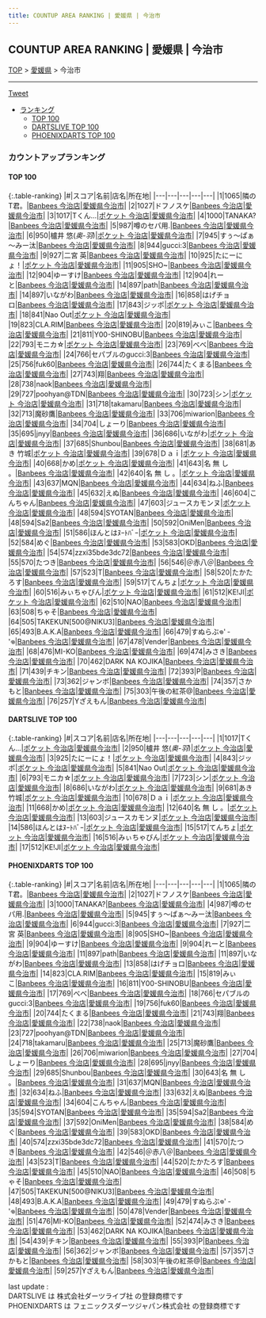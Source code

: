 ```yaml
---
title: COUNTUP AREA RANKING | 愛媛県 | 今治市
---
```

## COUNTUP AREA RANKING | 愛媛県 | 今治市

[TOP](/darts/rank/) > [愛媛県](/darts/rank/愛媛県/) > 今治市

___

<a href="https://twitter.com/share?ref_src=twsrc%5Etfw" data-text="COUNTUP AREA RANKING | 愛媛県今治市" class="twitter-share-button" data-hashtags="DARTSLIVE,PHOENIXDARTS,darts,ダーツ" data-show-count="false">Tweet</a>

* [ランキング](#カウントアップランキング)
    * [TOP 100](#top-100)
    * [DARTSLIVE TOP 100](#dartslive-top-100)
    * [PHOENIXDARTS TOP 100](#phoenixdarts-top-100)

### カウントアップランキング

#### TOP 100



{:.table-ranking}
|#|スコア|名前|店名|所在地|
|---|---|---|---|---|
|1|1065|<span class="rank-name-pd">隣のT君。</span>|<a href="https://vs.phoenixdarts.com/jp/shop/shopDetailInfo/s_67176?s_seq=67176">Banbees 今治店</a>|<a href="/darts/rank/愛媛県/今治市">愛媛県今治市</a>|
|2|1027|<span class="rank-name-pd">ドフノスケ</span>|<a href="https://vs.phoenixdarts.com/jp/shop/shopDetailInfo/s_67176?s_seq=67176">Banbees 今治店</a>|<a href="/darts/rank/愛媛県/今治市">愛媛県今治市</a>|
|3|1017|<span class="rank-name-dl">Tくん...</span>|<a href="https://search.dartslive.com/jp/shop/2c0c501644e1fc2a0d9b047a20a7ba1e">ポケット 今治店</a>|<a href="/darts/rank/愛媛県/今治市">愛媛県今治市</a>|
|4|1000|<span class="rank-name-pd">TANAKA?</span>|<a href="https://vs.phoenixdarts.com/jp/shop/shopDetailInfo/s_67176?s_seq=67176">Banbees 今治店</a>|<a href="/darts/rank/愛媛県/今治市">愛媛県今治市</a>|
|5|987|<span class="rank-name-pd">噂のセパ用.</span>|<a href="https://vs.phoenixdarts.com/jp/shop/shopDetailInfo/s_67176?s_seq=67176">Banbees 今治店</a>|<a href="/darts/rank/愛媛県/今治市">愛媛県今治市</a>|
|6|950|<span class="rank-name-dl">櫨井 悠(*奥-羽*)</span>|<a href="https://search.dartslive.com/jp/shop/2c0c501644e1fc2a0d9b047a20a7ba1e">ポケット 今治店</a>|<a href="/darts/rank/愛媛県/今治市">愛媛県今治市</a>|
|7|945|<span class="rank-name-pd">すぅ～ぱぁ～みー汰</span>|<a href="https://vs.phoenixdarts.com/jp/shop/shopDetailInfo/s_67176?s_seq=67176">Banbees 今治店</a>|<a href="/darts/rank/愛媛県/今治市">愛媛県今治市</a>|
|8|944|<span class="rank-name-pd">gucci:3</span>|<a href="https://vs.phoenixdarts.com/jp/shop/shopDetailInfo/s_67176?s_seq=67176">Banbees 今治店</a>|<a href="/darts/rank/愛媛県/今治市">愛媛県今治市</a>|
|9|927|<span class="rank-name-pd">二宮 英</span>|<a href="https://vs.phoenixdarts.com/jp/shop/shopDetailInfo/s_67176?s_seq=67176">Banbees 今治店</a>|<a href="/darts/rank/愛媛県/今治市">愛媛県今治市</a>|
|10|925|<span class="rank-name-dl">たにーにょ！</span>|<a href="https://search.dartslive.com/jp/shop/2c0c501644e1fc2a0d9b047a20a7ba1e">ポケット 今治店</a>|<a href="/darts/rank/愛媛県/今治市">愛媛県今治市</a>|
|11|905|<span class="rank-name-pd">SHO~</span>|<a href="https://vs.phoenixdarts.com/jp/shop/shopDetailInfo/s_67176?s_seq=67176">Banbees 今治店</a>|<a href="/darts/rank/愛媛県/今治市">愛媛県今治市</a>|
|12|904|<span class="rank-name-pd">ゆーすけ</span>|<a href="https://vs.phoenixdarts.com/jp/shop/shopDetailInfo/s_67176?s_seq=67176">Banbees 今治店</a>|<a href="/darts/rank/愛媛県/今治市">愛媛県今治市</a>|
|12|904|<span class="rank-name-pd">れーと</span>|<a href="https://vs.phoenixdarts.com/jp/shop/shopDetailInfo/s_67176?s_seq=67176">Banbees 今治店</a>|<a href="/darts/rank/愛媛県/今治市">愛媛県今治市</a>|
|14|897|<span class="rank-name-pd">path</span>|<a href="https://vs.phoenixdarts.com/jp/shop/shopDetailInfo/s_67176?s_seq=67176">Banbees 今治店</a>|<a href="/darts/rank/愛媛県/今治市">愛媛県今治市</a>|
|14|897|<span class="rank-name-pd">いながわ</span>|<a href="https://vs.phoenixdarts.com/jp/shop/shopDetailInfo/s_67176?s_seq=67176">Banbees 今治店</a>|<a href="/darts/rank/愛媛県/今治市">愛媛県今治市</a>|
|16|858|<span class="rank-name-pd">はげチョロ</span>|<a href="https://vs.phoenixdarts.com/jp/shop/shopDetailInfo/s_67176?s_seq=67176">Banbees 今治店</a>|<a href="/darts/rank/愛媛県/今治市">愛媛県今治市</a>|
|17|843|<span class="rank-name-dl">ジッポ</span>|<a href="https://search.dartslive.com/jp/shop/2c0c501644e1fc2a0d9b047a20a7ba1e">ポケット 今治店</a>|<a href="/darts/rank/愛媛県/今治市">愛媛県今治市</a>|
|18|841|<span class="rank-name-dl">Nao Out</span>|<a href="https://search.dartslive.com/jp/shop/2c0c501644e1fc2a0d9b047a20a7ba1e">ポケット 今治店</a>|<a href="/darts/rank/愛媛県/今治市">愛媛県今治市</a>|
|19|823|<span class="rank-name-pd">CLA.RIM</span>|<a href="https://vs.phoenixdarts.com/jp/shop/shopDetailInfo/s_67176?s_seq=67176">Banbees 今治店</a>|<a href="/darts/rank/愛媛県/今治市">愛媛県今治市</a>|
|20|819|<span class="rank-name-pd">みぃこ</span>|<a href="https://vs.phoenixdarts.com/jp/shop/shopDetailInfo/s_67176?s_seq=67176">Banbees 今治店</a>|<a href="/darts/rank/愛媛県/今治市">愛媛県今治市</a>|
|21|811|<span class="rank-name-pd">Y00-SHINOBU</span>|<a href="https://vs.phoenixdarts.com/jp/shop/shopDetailInfo/s_67176?s_seq=67176">Banbees 今治店</a>|<a href="/darts/rank/愛媛県/今治市">愛媛県今治市</a>|
|22|793|<span class="rank-name-dl">モニカ☆</span>|<a href="https://search.dartslive.com/jp/shop/2c0c501644e1fc2a0d9b047a20a7ba1e">ポケット 今治店</a>|<a href="/darts/rank/愛媛県/今治市">愛媛県今治市</a>|
|23|769|<span class="rank-name-pd">べべ</span>|<a href="https://vs.phoenixdarts.com/jp/shop/shopDetailInfo/s_67176?s_seq=67176">Banbees 今治店</a>|<a href="/darts/rank/愛媛県/今治市">愛媛県今治市</a>|
|24|766|<span class="rank-name-pd">セパブルのgucci:3</span>|<a href="https://vs.phoenixdarts.com/jp/shop/shopDetailInfo/s_67176?s_seq=67176">Banbees 今治店</a>|<a href="/darts/rank/愛媛県/今治市">愛媛県今治市</a>|
|25|756|<span class="rank-name-pd">fuk60</span>|<a href="https://vs.phoenixdarts.com/jp/shop/shopDetailInfo/s_67176?s_seq=67176">Banbees 今治店</a>|<a href="/darts/rank/愛媛県/今治市">愛媛県今治市</a>|
|26|744|<span class="rank-name-pd">たくまる</span>|<a href="https://vs.phoenixdarts.com/jp/shop/shopDetailInfo/s_67176?s_seq=67176">Banbees 今治店</a>|<a href="/darts/rank/愛媛県/今治市">愛媛県今治市</a>|
|27|743|<span class="rank-name-pd">翔</span>|<a href="https://vs.phoenixdarts.com/jp/shop/shopDetailInfo/s_67176?s_seq=67176">Banbees 今治店</a>|<a href="/darts/rank/愛媛県/今治市">愛媛県今治市</a>|
|28|738|<span class="rank-name-pd">naok</span>|<a href="https://vs.phoenixdarts.com/jp/shop/shopDetailInfo/s_67176?s_seq=67176">Banbees 今治店</a>|<a href="/darts/rank/愛媛県/今治市">愛媛県今治市</a>|
|29|727|<span class="rank-name-pd">poohyan@TDN</span>|<a href="https://vs.phoenixdarts.com/jp/shop/shopDetailInfo/s_67176?s_seq=67176">Banbees 今治店</a>|<a href="/darts/rank/愛媛県/今治市">愛媛県今治市</a>|
|30|723|<span class="rank-name-dl">シン</span>|<a href="https://search.dartslive.com/jp/shop/2c0c501644e1fc2a0d9b047a20a7ba1e">ポケット 今治店</a>|<a href="/darts/rank/愛媛県/今治市">愛媛県今治市</a>|
|31|718|<span class="rank-name-pd">takamaru</span>|<a href="https://vs.phoenixdarts.com/jp/shop/shopDetailInfo/s_67176?s_seq=67176">Banbees 今治店</a>|<a href="/darts/rank/愛媛県/今治市">愛媛県今治市</a>|
|32|713|<span class="rank-name-pd">魔砂鷹</span>|<a href="https://vs.phoenixdarts.com/jp/shop/shopDetailInfo/s_67176?s_seq=67176">Banbees 今治店</a>|<a href="/darts/rank/愛媛県/今治市">愛媛県今治市</a>|
|33|706|<span class="rank-name-pd">miwarion</span>|<a href="https://vs.phoenixdarts.com/jp/shop/shopDetailInfo/s_67176?s_seq=67176">Banbees 今治店</a>|<a href="/darts/rank/愛媛県/今治市">愛媛県今治市</a>|
|34|704|<span class="rank-name-pd">しょーり</span>|<a href="https://vs.phoenixdarts.com/jp/shop/shopDetailInfo/s_67176?s_seq=67176">Banbees 今治店</a>|<a href="/darts/rank/愛媛県/今治市">愛媛県今治市</a>|
|35|695|<span class="rank-name-pd">jnyy</span>|<a href="https://vs.phoenixdarts.com/jp/shop/shopDetailInfo/s_67176?s_seq=67176">Banbees 今治店</a>|<a href="/darts/rank/愛媛県/今治市">愛媛県今治市</a>|
|36|686|<span class="rank-name-dl">いながわ</span>|<a href="https://search.dartslive.com/jp/shop/2c0c501644e1fc2a0d9b047a20a7ba1e">ポケット 今治店</a>|<a href="/darts/rank/愛媛県/今治市">愛媛県今治市</a>|
|37|685|<span class="rank-name-pd">Shunbou</span>|<a href="https://vs.phoenixdarts.com/jp/shop/shopDetailInfo/s_67176?s_seq=67176">Banbees 今治店</a>|<a href="/darts/rank/愛媛県/今治市">愛媛県今治市</a>|
|38|681|<span class="rank-name-dl">あき 竹城</span>|<a href="https://search.dartslive.com/jp/shop/2c0c501644e1fc2a0d9b047a20a7ba1e">ポケット 今治店</a>|<a href="/darts/rank/愛媛県/今治市">愛媛県今治市</a>|
|39|678|<span class="rank-name-dl">Ｄａｉ</span>|<a href="https://search.dartslive.com/jp/shop/2c0c501644e1fc2a0d9b047a20a7ba1e">ポケット 今治店</a>|<a href="/darts/rank/愛媛県/今治市">愛媛県今治市</a>|
|40|668|<span class="rank-name-dl">かめ</span>|<a href="https://search.dartslive.com/jp/shop/2c0c501644e1fc2a0d9b047a20a7ba1e">ポケット 今治店</a>|<a href="/darts/rank/愛媛県/今治市">愛媛県今治市</a>|
|41|643|<span class="rank-name-pd">名 無 し 。</span>|<a href="https://vs.phoenixdarts.com/jp/shop/shopDetailInfo/s_67176?s_seq=67176">Banbees 今治店</a>|<a href="/darts/rank/愛媛県/今治市">愛媛県今治市</a>|
|42|640|<span class="rank-name-dl">名 無 し 。</span>|<a href="https://search.dartslive.com/jp/shop/2c0c501644e1fc2a0d9b047a20a7ba1e">ポケット 今治店</a>|<a href="/darts/rank/愛媛県/今治市">愛媛県今治市</a>|
|43|637|<span class="rank-name-pd">MQN</span>|<a href="https://vs.phoenixdarts.com/jp/shop/shopDetailInfo/s_67176?s_seq=67176">Banbees 今治店</a>|<a href="/darts/rank/愛媛県/今治市">愛媛県今治市</a>|
|44|634|<span class="rank-name-pd">ねふ</span>|<a href="https://vs.phoenixdarts.com/jp/shop/shopDetailInfo/s_67176?s_seq=67176">Banbees 今治店</a>|<a href="/darts/rank/愛媛県/今治市">愛媛県今治市</a>|
|45|632|<span class="rank-name-pd">えぬ</span>|<a href="https://vs.phoenixdarts.com/jp/shop/shopDetailInfo/s_67176?s_seq=67176">Banbees 今治店</a>|<a href="/darts/rank/愛媛県/今治市">愛媛県今治市</a>|
|46|604|<span class="rank-name-pd">こんちゃん</span>|<a href="https://vs.phoenixdarts.com/jp/shop/shopDetailInfo/s_67176?s_seq=67176">Banbees 今治店</a>|<a href="/darts/rank/愛媛県/今治市">愛媛県今治市</a>|
|47|603|<span class="rank-name-dl">ジュースカモンヌ</span>|<a href="https://search.dartslive.com/jp/shop/2c0c501644e1fc2a0d9b047a20a7ba1e">ポケット 今治店</a>|<a href="/darts/rank/愛媛県/今治市">愛媛県今治市</a>|
|48|594|<span class="rank-name-pd">SYOTAN</span>|<a href="https://vs.phoenixdarts.com/jp/shop/shopDetailInfo/s_67176?s_seq=67176">Banbees 今治店</a>|<a href="/darts/rank/愛媛県/今治市">愛媛県今治市</a>|
|48|594|<span class="rank-name-pd">Sa2</span>|<a href="https://vs.phoenixdarts.com/jp/shop/shopDetailInfo/s_67176?s_seq=67176">Banbees 今治店</a>|<a href="/darts/rank/愛媛県/今治市">愛媛県今治市</a>|
|50|592|<span class="rank-name-pd">OniMen</span>|<a href="https://vs.phoenixdarts.com/jp/shop/shopDetailInfo/s_67176?s_seq=67176">Banbees 今治店</a>|<a href="/darts/rank/愛媛県/今治市">愛媛県今治市</a>|
|51|586|<span class="rank-name-dl">ほんとはﾇｰﾄﾊﾞｰ</span>|<a href="https://search.dartslive.com/jp/shop/2c0c501644e1fc2a0d9b047a20a7ba1e">ポケット 今治店</a>|<a href="/darts/rank/愛媛県/今治市">愛媛県今治市</a>|
|52|584|<span class="rank-name-pd">めぐ</span>|<a href="https://vs.phoenixdarts.com/jp/shop/shopDetailInfo/s_67176?s_seq=67176">Banbees 今治店</a>|<a href="/darts/rank/愛媛県/今治市">愛媛県今治市</a>|
|53|583|<span class="rank-name-pd">OKD</span>|<a href="https://vs.phoenixdarts.com/jp/shop/shopDetailInfo/s_67176?s_seq=67176">Banbees 今治店</a>|<a href="/darts/rank/愛媛県/今治市">愛媛県今治市</a>|
|54|574|<span class="rank-name-pd">zzxi35bde3dc72</span>|<a href="https://vs.phoenixdarts.com/jp/shop/shopDetailInfo/s_67176?s_seq=67176">Banbees 今治店</a>|<a href="/darts/rank/愛媛県/今治市">愛媛県今治市</a>|
|55|570|<span class="rank-name-pd">たつき</span>|<a href="https://vs.phoenixdarts.com/jp/shop/shopDetailInfo/s_67176?s_seq=67176">Banbees 今治店</a>|<a href="/darts/rank/愛媛県/今治市">愛媛県今治市</a>|
|56|546|<span class="rank-name-pd">＠赤八＠</span>|<a href="https://vs.phoenixdarts.com/jp/shop/shopDetailInfo/s_67176?s_seq=67176">Banbees 今治店</a>|<a href="/darts/rank/愛媛県/今治市">愛媛県今治市</a>|
|57|523|<span class="rank-name-pd">T</span>|<a href="https://vs.phoenixdarts.com/jp/shop/shopDetailInfo/s_67176?s_seq=67176">Banbees 今治店</a>|<a href="/darts/rank/愛媛県/今治市">愛媛県今治市</a>|
|58|520|<span class="rank-name-pd">たかたろす</span>|<a href="https://vs.phoenixdarts.com/jp/shop/shopDetailInfo/s_67176?s_seq=67176">Banbees 今治店</a>|<a href="/darts/rank/愛媛県/今治市">愛媛県今治市</a>|
|59|517|<span class="rank-name-dl">てんちょ</span>|<a href="https://search.dartslive.com/jp/shop/2c0c501644e1fc2a0d9b047a20a7ba1e">ポケット 今治店</a>|<a href="/darts/rank/愛媛県/今治市">愛媛県今治市</a>|
|60|516|<span class="rank-name-dl">みぃちゃびん</span>|<a href="https://search.dartslive.com/jp/shop/2c0c501644e1fc2a0d9b047a20a7ba1e">ポケット 今治店</a>|<a href="/darts/rank/愛媛県/今治市">愛媛県今治市</a>|
|61|512|<span class="rank-name-dl">KE!JI</span>|<a href="https://search.dartslive.com/jp/shop/2c0c501644e1fc2a0d9b047a20a7ba1e">ポケット 今治店</a>|<a href="/darts/rank/愛媛県/今治市">愛媛県今治市</a>|
|62|510|<span class="rank-name-pd">NAO</span>|<a href="https://vs.phoenixdarts.com/jp/shop/shopDetailInfo/s_67176?s_seq=67176">Banbees 今治店</a>|<a href="/darts/rank/愛媛県/今治市">愛媛県今治市</a>|
|63|508|<span class="rank-name-pd">ちゃそ</span>|<a href="https://vs.phoenixdarts.com/jp/shop/shopDetailInfo/s_67176?s_seq=67176">Banbees 今治店</a>|<a href="/darts/rank/愛媛県/今治市">愛媛県今治市</a>|
|64|505|<span class="rank-name-pd">TAKEKUN[500@NIKU3]</span>|<a href="https://vs.phoenixdarts.com/jp/shop/shopDetailInfo/s_67176?s_seq=67176">Banbees 今治店</a>|<a href="/darts/rank/愛媛県/今治市">愛媛県今治市</a>|
|65|493|<span class="rank-name-pd">B.A.K.A</span>|<a href="https://vs.phoenixdarts.com/jp/shop/shopDetailInfo/s_67176?s_seq=67176">Banbees 今治店</a>|<a href="/darts/rank/愛媛県/今治市">愛媛県今治市</a>|
|66|479|<span class="rank-name-pd">すぬらぶ𖦹‎&#x27; ‐ &#x27;𖦹‎‎</span>|<a href="https://vs.phoenixdarts.com/jp/shop/shopDetailInfo/s_67176?s_seq=67176">Banbees 今治店</a>|<a href="/darts/rank/愛媛県/今治市">愛媛県今治市</a>|
|67|478|<span class="rank-name-pd">Vender</span>|<a href="https://vs.phoenixdarts.com/jp/shop/shopDetailInfo/s_67176?s_seq=67176">Banbees 今治店</a>|<a href="/darts/rank/愛媛県/今治市">愛媛県今治市</a>|
|68|476|<span class="rank-name-pd">MI-KO</span>|<a href="https://vs.phoenixdarts.com/jp/shop/shopDetailInfo/s_67176?s_seq=67176">Banbees 今治店</a>|<a href="/darts/rank/愛媛県/今治市">愛媛県今治市</a>|
|69|474|<span class="rank-name-pd">みさき</span>|<a href="https://vs.phoenixdarts.com/jp/shop/shopDetailInfo/s_67176?s_seq=67176">Banbees 今治店</a>|<a href="/darts/rank/愛媛県/今治市">愛媛県今治市</a>|
|70|462|<span class="rank-name-pd">DARK NA KOJIKA</span>|<a href="https://vs.phoenixdarts.com/jp/shop/shopDetailInfo/s_67176?s_seq=67176">Banbees 今治店</a>|<a href="/darts/rank/愛媛県/今治市">愛媛県今治市</a>|
|71|439|<span class="rank-name-pd">チキン</span>|<a href="https://vs.phoenixdarts.com/jp/shop/shopDetailInfo/s_67176?s_seq=67176">Banbees 今治店</a>|<a href="/darts/rank/愛媛県/今治市">愛媛県今治市</a>|
|72|393|<span class="rank-name-pd">P</span>|<a href="https://vs.phoenixdarts.com/jp/shop/shopDetailInfo/s_67176?s_seq=67176">Banbees 今治店</a>|<a href="/darts/rank/愛媛県/今治市">愛媛県今治市</a>|
|73|362|<span class="rank-name-pd">ジャンボ</span>|<a href="https://vs.phoenixdarts.com/jp/shop/shopDetailInfo/s_67176?s_seq=67176">Banbees 今治店</a>|<a href="/darts/rank/愛媛県/今治市">愛媛県今治市</a>|
|74|357|<span class="rank-name-pd">さかもと</span>|<a href="https://vs.phoenixdarts.com/jp/shop/shopDetailInfo/s_67176?s_seq=67176">Banbees 今治店</a>|<a href="/darts/rank/愛媛県/今治市">愛媛県今治市</a>|
|75|303|<span class="rank-name-pd">午後の紅茶@</span>|<a href="https://vs.phoenixdarts.com/jp/shop/shopDetailInfo/s_67176?s_seq=67176">Banbees 今治店</a>|<a href="/darts/rank/愛媛県/今治市">愛媛県今治市</a>|
|76|257|<span class="rank-name-pd">Yざえもん</span>|<a href="https://vs.phoenixdarts.com/jp/shop/shopDetailInfo/s_67176?s_seq=67176">Banbees 今治店</a>|<a href="/darts/rank/愛媛県/今治市">愛媛県今治市</a>|


#### DARTSLIVE TOP 100



{:.table-ranking}
|#|スコア|名前|店名|所在地|
|---|---|---|---|---|
|1|1017|<span class="rank-name-dl">Tくん...</span>|<a href="https://search.dartslive.com/jp/shop/2c0c501644e1fc2a0d9b047a20a7ba1e">ポケット 今治店</a>|<a href="/darts/rank/愛媛県/今治市">愛媛県今治市</a>|
|2|950|<span class="rank-name-dl">櫨井 悠(*奥-羽*)</span>|<a href="https://search.dartslive.com/jp/shop/2c0c501644e1fc2a0d9b047a20a7ba1e">ポケット 今治店</a>|<a href="/darts/rank/愛媛県/今治市">愛媛県今治市</a>|
|3|925|<span class="rank-name-dl">たにーにょ！</span>|<a href="https://search.dartslive.com/jp/shop/2c0c501644e1fc2a0d9b047a20a7ba1e">ポケット 今治店</a>|<a href="/darts/rank/愛媛県/今治市">愛媛県今治市</a>|
|4|843|<span class="rank-name-dl">ジッポ</span>|<a href="https://search.dartslive.com/jp/shop/2c0c501644e1fc2a0d9b047a20a7ba1e">ポケット 今治店</a>|<a href="/darts/rank/愛媛県/今治市">愛媛県今治市</a>|
|5|841|<span class="rank-name-dl">Nao Out</span>|<a href="https://search.dartslive.com/jp/shop/2c0c501644e1fc2a0d9b047a20a7ba1e">ポケット 今治店</a>|<a href="/darts/rank/愛媛県/今治市">愛媛県今治市</a>|
|6|793|<span class="rank-name-dl">モニカ☆</span>|<a href="https://search.dartslive.com/jp/shop/2c0c501644e1fc2a0d9b047a20a7ba1e">ポケット 今治店</a>|<a href="/darts/rank/愛媛県/今治市">愛媛県今治市</a>|
|7|723|<span class="rank-name-dl">シン</span>|<a href="https://search.dartslive.com/jp/shop/2c0c501644e1fc2a0d9b047a20a7ba1e">ポケット 今治店</a>|<a href="/darts/rank/愛媛県/今治市">愛媛県今治市</a>|
|8|686|<span class="rank-name-dl">いながわ</span>|<a href="https://search.dartslive.com/jp/shop/2c0c501644e1fc2a0d9b047a20a7ba1e">ポケット 今治店</a>|<a href="/darts/rank/愛媛県/今治市">愛媛県今治市</a>|
|9|681|<span class="rank-name-dl">あき 竹城</span>|<a href="https://search.dartslive.com/jp/shop/2c0c501644e1fc2a0d9b047a20a7ba1e">ポケット 今治店</a>|<a href="/darts/rank/愛媛県/今治市">愛媛県今治市</a>|
|10|678|<span class="rank-name-dl">Ｄａｉ</span>|<a href="https://search.dartslive.com/jp/shop/2c0c501644e1fc2a0d9b047a20a7ba1e">ポケット 今治店</a>|<a href="/darts/rank/愛媛県/今治市">愛媛県今治市</a>|
|11|668|<span class="rank-name-dl">かめ</span>|<a href="https://search.dartslive.com/jp/shop/2c0c501644e1fc2a0d9b047a20a7ba1e">ポケット 今治店</a>|<a href="/darts/rank/愛媛県/今治市">愛媛県今治市</a>|
|12|640|<span class="rank-name-dl">名 無 し 。</span>|<a href="https://search.dartslive.com/jp/shop/2c0c501644e1fc2a0d9b047a20a7ba1e">ポケット 今治店</a>|<a href="/darts/rank/愛媛県/今治市">愛媛県今治市</a>|
|13|603|<span class="rank-name-dl">ジュースカモンヌ</span>|<a href="https://search.dartslive.com/jp/shop/2c0c501644e1fc2a0d9b047a20a7ba1e">ポケット 今治店</a>|<a href="/darts/rank/愛媛県/今治市">愛媛県今治市</a>|
|14|586|<span class="rank-name-dl">ほんとはﾇｰﾄﾊﾞｰ</span>|<a href="https://search.dartslive.com/jp/shop/2c0c501644e1fc2a0d9b047a20a7ba1e">ポケット 今治店</a>|<a href="/darts/rank/愛媛県/今治市">愛媛県今治市</a>|
|15|517|<span class="rank-name-dl">てんちょ</span>|<a href="https://search.dartslive.com/jp/shop/2c0c501644e1fc2a0d9b047a20a7ba1e">ポケット 今治店</a>|<a href="/darts/rank/愛媛県/今治市">愛媛県今治市</a>|
|16|516|<span class="rank-name-dl">みぃちゃびん</span>|<a href="https://search.dartslive.com/jp/shop/2c0c501644e1fc2a0d9b047a20a7ba1e">ポケット 今治店</a>|<a href="/darts/rank/愛媛県/今治市">愛媛県今治市</a>|
|17|512|<span class="rank-name-dl">KE!JI</span>|<a href="https://search.dartslive.com/jp/shop/2c0c501644e1fc2a0d9b047a20a7ba1e">ポケット 今治店</a>|<a href="/darts/rank/愛媛県/今治市">愛媛県今治市</a>|


#### PHOENIXDARTS TOP 100



{:.table-ranking}
|#|スコア|名前|店名|所在地|
|---|---|---|---|---|
|1|1065|<span class="rank-name-pd">隣のT君。</span>|<a href="https://vs.phoenixdarts.com/jp/shop/shopDetailInfo/s_67176?s_seq=67176">Banbees 今治店</a>|<a href="/darts/rank/愛媛県/今治市">愛媛県今治市</a>|
|2|1027|<span class="rank-name-pd">ドフノスケ</span>|<a href="https://vs.phoenixdarts.com/jp/shop/shopDetailInfo/s_67176?s_seq=67176">Banbees 今治店</a>|<a href="/darts/rank/愛媛県/今治市">愛媛県今治市</a>|
|3|1000|<span class="rank-name-pd">TANAKA?</span>|<a href="https://vs.phoenixdarts.com/jp/shop/shopDetailInfo/s_67176?s_seq=67176">Banbees 今治店</a>|<a href="/darts/rank/愛媛県/今治市">愛媛県今治市</a>|
|4|987|<span class="rank-name-pd">噂のセパ用.</span>|<a href="https://vs.phoenixdarts.com/jp/shop/shopDetailInfo/s_67176?s_seq=67176">Banbees 今治店</a>|<a href="/darts/rank/愛媛県/今治市">愛媛県今治市</a>|
|5|945|<span class="rank-name-pd">すぅ～ぱぁ～みー汰</span>|<a href="https://vs.phoenixdarts.com/jp/shop/shopDetailInfo/s_67176?s_seq=67176">Banbees 今治店</a>|<a href="/darts/rank/愛媛県/今治市">愛媛県今治市</a>|
|6|944|<span class="rank-name-pd">gucci:3</span>|<a href="https://vs.phoenixdarts.com/jp/shop/shopDetailInfo/s_67176?s_seq=67176">Banbees 今治店</a>|<a href="/darts/rank/愛媛県/今治市">愛媛県今治市</a>|
|7|927|<span class="rank-name-pd">二宮 英</span>|<a href="https://vs.phoenixdarts.com/jp/shop/shopDetailInfo/s_67176?s_seq=67176">Banbees 今治店</a>|<a href="/darts/rank/愛媛県/今治市">愛媛県今治市</a>|
|8|905|<span class="rank-name-pd">SHO~</span>|<a href="https://vs.phoenixdarts.com/jp/shop/shopDetailInfo/s_67176?s_seq=67176">Banbees 今治店</a>|<a href="/darts/rank/愛媛県/今治市">愛媛県今治市</a>|
|9|904|<span class="rank-name-pd">ゆーすけ</span>|<a href="https://vs.phoenixdarts.com/jp/shop/shopDetailInfo/s_67176?s_seq=67176">Banbees 今治店</a>|<a href="/darts/rank/愛媛県/今治市">愛媛県今治市</a>|
|9|904|<span class="rank-name-pd">れーと</span>|<a href="https://vs.phoenixdarts.com/jp/shop/shopDetailInfo/s_67176?s_seq=67176">Banbees 今治店</a>|<a href="/darts/rank/愛媛県/今治市">愛媛県今治市</a>|
|11|897|<span class="rank-name-pd">path</span>|<a href="https://vs.phoenixdarts.com/jp/shop/shopDetailInfo/s_67176?s_seq=67176">Banbees 今治店</a>|<a href="/darts/rank/愛媛県/今治市">愛媛県今治市</a>|
|11|897|<span class="rank-name-pd">いながわ</span>|<a href="https://vs.phoenixdarts.com/jp/shop/shopDetailInfo/s_67176?s_seq=67176">Banbees 今治店</a>|<a href="/darts/rank/愛媛県/今治市">愛媛県今治市</a>|
|13|858|<span class="rank-name-pd">はげチョロ</span>|<a href="https://vs.phoenixdarts.com/jp/shop/shopDetailInfo/s_67176?s_seq=67176">Banbees 今治店</a>|<a href="/darts/rank/愛媛県/今治市">愛媛県今治市</a>|
|14|823|<span class="rank-name-pd">CLA.RIM</span>|<a href="https://vs.phoenixdarts.com/jp/shop/shopDetailInfo/s_67176?s_seq=67176">Banbees 今治店</a>|<a href="/darts/rank/愛媛県/今治市">愛媛県今治市</a>|
|15|819|<span class="rank-name-pd">みぃこ</span>|<a href="https://vs.phoenixdarts.com/jp/shop/shopDetailInfo/s_67176?s_seq=67176">Banbees 今治店</a>|<a href="/darts/rank/愛媛県/今治市">愛媛県今治市</a>|
|16|811|<span class="rank-name-pd">Y00-SHINOBU</span>|<a href="https://vs.phoenixdarts.com/jp/shop/shopDetailInfo/s_67176?s_seq=67176">Banbees 今治店</a>|<a href="/darts/rank/愛媛県/今治市">愛媛県今治市</a>|
|17|769|<span class="rank-name-pd">べべ</span>|<a href="https://vs.phoenixdarts.com/jp/shop/shopDetailInfo/s_67176?s_seq=67176">Banbees 今治店</a>|<a href="/darts/rank/愛媛県/今治市">愛媛県今治市</a>|
|18|766|<span class="rank-name-pd">セパブルのgucci:3</span>|<a href="https://vs.phoenixdarts.com/jp/shop/shopDetailInfo/s_67176?s_seq=67176">Banbees 今治店</a>|<a href="/darts/rank/愛媛県/今治市">愛媛県今治市</a>|
|19|756|<span class="rank-name-pd">fuk60</span>|<a href="https://vs.phoenixdarts.com/jp/shop/shopDetailInfo/s_67176?s_seq=67176">Banbees 今治店</a>|<a href="/darts/rank/愛媛県/今治市">愛媛県今治市</a>|
|20|744|<span class="rank-name-pd">たくまる</span>|<a href="https://vs.phoenixdarts.com/jp/shop/shopDetailInfo/s_67176?s_seq=67176">Banbees 今治店</a>|<a href="/darts/rank/愛媛県/今治市">愛媛県今治市</a>|
|21|743|<span class="rank-name-pd">翔</span>|<a href="https://vs.phoenixdarts.com/jp/shop/shopDetailInfo/s_67176?s_seq=67176">Banbees 今治店</a>|<a href="/darts/rank/愛媛県/今治市">愛媛県今治市</a>|
|22|738|<span class="rank-name-pd">naok</span>|<a href="https://vs.phoenixdarts.com/jp/shop/shopDetailInfo/s_67176?s_seq=67176">Banbees 今治店</a>|<a href="/darts/rank/愛媛県/今治市">愛媛県今治市</a>|
|23|727|<span class="rank-name-pd">poohyan@TDN</span>|<a href="https://vs.phoenixdarts.com/jp/shop/shopDetailInfo/s_67176?s_seq=67176">Banbees 今治店</a>|<a href="/darts/rank/愛媛県/今治市">愛媛県今治市</a>|
|24|718|<span class="rank-name-pd">takamaru</span>|<a href="https://vs.phoenixdarts.com/jp/shop/shopDetailInfo/s_67176?s_seq=67176">Banbees 今治店</a>|<a href="/darts/rank/愛媛県/今治市">愛媛県今治市</a>|
|25|713|<span class="rank-name-pd">魔砂鷹</span>|<a href="https://vs.phoenixdarts.com/jp/shop/shopDetailInfo/s_67176?s_seq=67176">Banbees 今治店</a>|<a href="/darts/rank/愛媛県/今治市">愛媛県今治市</a>|
|26|706|<span class="rank-name-pd">miwarion</span>|<a href="https://vs.phoenixdarts.com/jp/shop/shopDetailInfo/s_67176?s_seq=67176">Banbees 今治店</a>|<a href="/darts/rank/愛媛県/今治市">愛媛県今治市</a>|
|27|704|<span class="rank-name-pd">しょーり</span>|<a href="https://vs.phoenixdarts.com/jp/shop/shopDetailInfo/s_67176?s_seq=67176">Banbees 今治店</a>|<a href="/darts/rank/愛媛県/今治市">愛媛県今治市</a>|
|28|695|<span class="rank-name-pd">jnyy</span>|<a href="https://vs.phoenixdarts.com/jp/shop/shopDetailInfo/s_67176?s_seq=67176">Banbees 今治店</a>|<a href="/darts/rank/愛媛県/今治市">愛媛県今治市</a>|
|29|685|<span class="rank-name-pd">Shunbou</span>|<a href="https://vs.phoenixdarts.com/jp/shop/shopDetailInfo/s_67176?s_seq=67176">Banbees 今治店</a>|<a href="/darts/rank/愛媛県/今治市">愛媛県今治市</a>|
|30|643|<span class="rank-name-pd">名 無 し 。</span>|<a href="https://vs.phoenixdarts.com/jp/shop/shopDetailInfo/s_67176?s_seq=67176">Banbees 今治店</a>|<a href="/darts/rank/愛媛県/今治市">愛媛県今治市</a>|
|31|637|<span class="rank-name-pd">MQN</span>|<a href="https://vs.phoenixdarts.com/jp/shop/shopDetailInfo/s_67176?s_seq=67176">Banbees 今治店</a>|<a href="/darts/rank/愛媛県/今治市">愛媛県今治市</a>|
|32|634|<span class="rank-name-pd">ねふ</span>|<a href="https://vs.phoenixdarts.com/jp/shop/shopDetailInfo/s_67176?s_seq=67176">Banbees 今治店</a>|<a href="/darts/rank/愛媛県/今治市">愛媛県今治市</a>|
|33|632|<span class="rank-name-pd">えぬ</span>|<a href="https://vs.phoenixdarts.com/jp/shop/shopDetailInfo/s_67176?s_seq=67176">Banbees 今治店</a>|<a href="/darts/rank/愛媛県/今治市">愛媛県今治市</a>|
|34|604|<span class="rank-name-pd">こんちゃん</span>|<a href="https://vs.phoenixdarts.com/jp/shop/shopDetailInfo/s_67176?s_seq=67176">Banbees 今治店</a>|<a href="/darts/rank/愛媛県/今治市">愛媛県今治市</a>|
|35|594|<span class="rank-name-pd">SYOTAN</span>|<a href="https://vs.phoenixdarts.com/jp/shop/shopDetailInfo/s_67176?s_seq=67176">Banbees 今治店</a>|<a href="/darts/rank/愛媛県/今治市">愛媛県今治市</a>|
|35|594|<span class="rank-name-pd">Sa2</span>|<a href="https://vs.phoenixdarts.com/jp/shop/shopDetailInfo/s_67176?s_seq=67176">Banbees 今治店</a>|<a href="/darts/rank/愛媛県/今治市">愛媛県今治市</a>|
|37|592|<span class="rank-name-pd">OniMen</span>|<a href="https://vs.phoenixdarts.com/jp/shop/shopDetailInfo/s_67176?s_seq=67176">Banbees 今治店</a>|<a href="/darts/rank/愛媛県/今治市">愛媛県今治市</a>|
|38|584|<span class="rank-name-pd">めぐ</span>|<a href="https://vs.phoenixdarts.com/jp/shop/shopDetailInfo/s_67176?s_seq=67176">Banbees 今治店</a>|<a href="/darts/rank/愛媛県/今治市">愛媛県今治市</a>|
|39|583|<span class="rank-name-pd">OKD</span>|<a href="https://vs.phoenixdarts.com/jp/shop/shopDetailInfo/s_67176?s_seq=67176">Banbees 今治店</a>|<a href="/darts/rank/愛媛県/今治市">愛媛県今治市</a>|
|40|574|<span class="rank-name-pd">zzxi35bde3dc72</span>|<a href="https://vs.phoenixdarts.com/jp/shop/shopDetailInfo/s_67176?s_seq=67176">Banbees 今治店</a>|<a href="/darts/rank/愛媛県/今治市">愛媛県今治市</a>|
|41|570|<span class="rank-name-pd">たつき</span>|<a href="https://vs.phoenixdarts.com/jp/shop/shopDetailInfo/s_67176?s_seq=67176">Banbees 今治店</a>|<a href="/darts/rank/愛媛県/今治市">愛媛県今治市</a>|
|42|546|<span class="rank-name-pd">＠赤八＠</span>|<a href="https://vs.phoenixdarts.com/jp/shop/shopDetailInfo/s_67176?s_seq=67176">Banbees 今治店</a>|<a href="/darts/rank/愛媛県/今治市">愛媛県今治市</a>|
|43|523|<span class="rank-name-pd">T</span>|<a href="https://vs.phoenixdarts.com/jp/shop/shopDetailInfo/s_67176?s_seq=67176">Banbees 今治店</a>|<a href="/darts/rank/愛媛県/今治市">愛媛県今治市</a>|
|44|520|<span class="rank-name-pd">たかたろす</span>|<a href="https://vs.phoenixdarts.com/jp/shop/shopDetailInfo/s_67176?s_seq=67176">Banbees 今治店</a>|<a href="/darts/rank/愛媛県/今治市">愛媛県今治市</a>|
|45|510|<span class="rank-name-pd">NAO</span>|<a href="https://vs.phoenixdarts.com/jp/shop/shopDetailInfo/s_67176?s_seq=67176">Banbees 今治店</a>|<a href="/darts/rank/愛媛県/今治市">愛媛県今治市</a>|
|46|508|<span class="rank-name-pd">ちゃそ</span>|<a href="https://vs.phoenixdarts.com/jp/shop/shopDetailInfo/s_67176?s_seq=67176">Banbees 今治店</a>|<a href="/darts/rank/愛媛県/今治市">愛媛県今治市</a>|
|47|505|<span class="rank-name-pd">TAKEKUN[500@NIKU3]</span>|<a href="https://vs.phoenixdarts.com/jp/shop/shopDetailInfo/s_67176?s_seq=67176">Banbees 今治店</a>|<a href="/darts/rank/愛媛県/今治市">愛媛県今治市</a>|
|48|493|<span class="rank-name-pd">B.A.K.A</span>|<a href="https://vs.phoenixdarts.com/jp/shop/shopDetailInfo/s_67176?s_seq=67176">Banbees 今治店</a>|<a href="/darts/rank/愛媛県/今治市">愛媛県今治市</a>|
|49|479|<span class="rank-name-pd">すぬらぶ𖦹‎&#x27; ‐ &#x27;𖦹‎‎</span>|<a href="https://vs.phoenixdarts.com/jp/shop/shopDetailInfo/s_67176?s_seq=67176">Banbees 今治店</a>|<a href="/darts/rank/愛媛県/今治市">愛媛県今治市</a>|
|50|478|<span class="rank-name-pd">Vender</span>|<a href="https://vs.phoenixdarts.com/jp/shop/shopDetailInfo/s_67176?s_seq=67176">Banbees 今治店</a>|<a href="/darts/rank/愛媛県/今治市">愛媛県今治市</a>|
|51|476|<span class="rank-name-pd">MI-KO</span>|<a href="https://vs.phoenixdarts.com/jp/shop/shopDetailInfo/s_67176?s_seq=67176">Banbees 今治店</a>|<a href="/darts/rank/愛媛県/今治市">愛媛県今治市</a>|
|52|474|<span class="rank-name-pd">みさき</span>|<a href="https://vs.phoenixdarts.com/jp/shop/shopDetailInfo/s_67176?s_seq=67176">Banbees 今治店</a>|<a href="/darts/rank/愛媛県/今治市">愛媛県今治市</a>|
|53|462|<span class="rank-name-pd">DARK NA KOJIKA</span>|<a href="https://vs.phoenixdarts.com/jp/shop/shopDetailInfo/s_67176?s_seq=67176">Banbees 今治店</a>|<a href="/darts/rank/愛媛県/今治市">愛媛県今治市</a>|
|54|439|<span class="rank-name-pd">チキン</span>|<a href="https://vs.phoenixdarts.com/jp/shop/shopDetailInfo/s_67176?s_seq=67176">Banbees 今治店</a>|<a href="/darts/rank/愛媛県/今治市">愛媛県今治市</a>|
|55|393|<span class="rank-name-pd">P</span>|<a href="https://vs.phoenixdarts.com/jp/shop/shopDetailInfo/s_67176?s_seq=67176">Banbees 今治店</a>|<a href="/darts/rank/愛媛県/今治市">愛媛県今治市</a>|
|56|362|<span class="rank-name-pd">ジャンボ</span>|<a href="https://vs.phoenixdarts.com/jp/shop/shopDetailInfo/s_67176?s_seq=67176">Banbees 今治店</a>|<a href="/darts/rank/愛媛県/今治市">愛媛県今治市</a>|
|57|357|<span class="rank-name-pd">さかもと</span>|<a href="https://vs.phoenixdarts.com/jp/shop/shopDetailInfo/s_67176?s_seq=67176">Banbees 今治店</a>|<a href="/darts/rank/愛媛県/今治市">愛媛県今治市</a>|
|58|303|<span class="rank-name-pd">午後の紅茶@</span>|<a href="https://vs.phoenixdarts.com/jp/shop/shopDetailInfo/s_67176?s_seq=67176">Banbees 今治店</a>|<a href="/darts/rank/愛媛県/今治市">愛媛県今治市</a>|
|59|257|<span class="rank-name-pd">Yざえもん</span>|<a href="https://vs.phoenixdarts.com/jp/shop/shopDetailInfo/s_67176?s_seq=67176">Banbees 今治店</a>|<a href="/darts/rank/愛媛県/今治市">愛媛県今治市</a>|


<div class="footer border-top border-gray-light mt-5 pt-3 text-right text-gray">
    last update : <span style="font-weight: italic" id="foot_last_modified"></span><br />
    DARTSLIVE は 株式会社ダーツライブ社 の登録商標です<br />
    PHOENIXDARTS は フェニックスダーツジャパン株式会社 の登録商標です<br />
</div>

<script src="https://cdnjs.cloudflare.com/ajax/libs/jquery.tablesorter/2.31.3/js/jquery.tablesorter.min.js" integrity="sha512-qzgd5cYSZcosqpzpn7zF2ZId8f/8CHmFKZ8j7mU4OUXTNRd5g+ZHBPsgKEwoqxCtdQvExE5LprwwPAgoicguNg==" crossorigin="anonymous" referrerpolicy="no-referrer"></script>
<link rel="stylesheet" href="https://cdnjs.cloudflare.com/ajax/libs/jquery.tablesorter/2.31.3/css/theme.default.min.css" integrity="sha512-wghhOJkjQX0Lh3NSWvNKeZ0ZpNn+SPVXX1Qyc9OCaogADktxrBiBdKGDoqVUOyhStvMBmJQ8ZdMHiR3wuEq8+w==" crossorigin="anonymous" referrerpolicy="no-referrer" />
<script>
$(function() {
    $(".table-ranking").tablesorter({sortList:[[0, 0]]});
    $("#foot_last_modified").text(formatDate(new Date(document.lastModified), 'yyyy-MM-dd HH:mm:ss'));
});
</script>

<script async src="https://platform.twitter.com/widgets.js" charset="utf-8"></script>